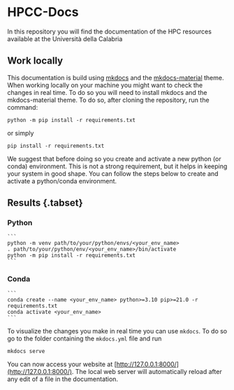 # HPCC-Docs
In this repository you will find the documentation of the HPC resources available at the Università della Calabria


## Work locally
This documentation is build using [mkdocs](https://www.mkdocs.org/) and the [mkdocs-material](https://squidfunk.github.io/mkdocs-material/) theme.
When working locally on your machine you might want to check the changes in real time. To do so you will need to install mkdocs and the mkdocs-material theme. To do so, after cloning the repository, run the command:

```
python -m pip install -r requirements.txt
```
or simply

```
pip install -r requirements.txt
```

We suggest that before doing so you create and activate a new python (or conda) environment. This is not a strong requirement, but it helps in keeping your system in good shape.
You can follow the steps below to create and activate a python/conda environment.
 
## Results {.tabset}
### Python
	```
	python -m venv path/to/your/python/envs/<your_env_name>
	. path/to/your/python/env/<your_env_name>/bin/activate
	python -m pip install -r requirements.txt
	```
### Conda

	```
	conda create --name <your_env_name> python>=3.10 pip>=21.0 -r requirements.txt
	conda activate <your_env_name>	
	```



To visualize the changes you make in real time you can use `mkdocs`. To do so go to the folder containing the `mkdocs.yml` file and run
```
mkdocs serve
```

You can now access your website at [http://127.0.0.1:8000/](http://127.0.0.1:8000/). The local web server will automatically reload after any edit of a file in the documentation.
 
